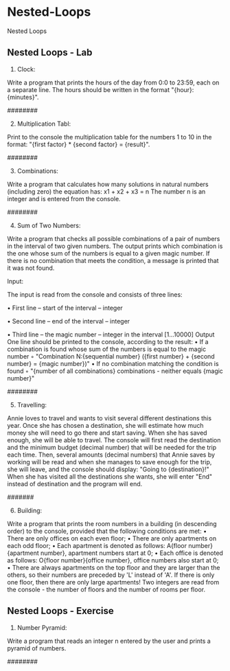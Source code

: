 # Nested-Loops
Nested Loops
## Nested Loops - Lab

01. Clock:

Write a program that prints the hours of the day from 0:0 to 23:59, each on a separate line. The hours should be written in the format "{hour}:{minutes}".

########

02. Multiplication Tabl:

Print to the console the multiplication table for the numbers 1 to 10 in the format:
"{first factor} * {second factor} = {result}".

########

03. Combinations:

Write a program that calculates how many solutions in natural numbers (including zero) the equation has:
x1 + x2 + x3 = n
The number n is an integer and is entered from the console.

########

04. Sum of Two Numbers:
   
Write a program that checks all possible combinations of a pair of numbers in the interval of two given numbers. The output prints which combination is the one whose sum of the numbers is equal to a given magic number. If there is no combination that meets the condition, a message is printed that it was not found.

Input:

The input is read from the console and consists of three lines:

• First line – start of the interval – integer

• Second line – end of the interval – integer

• Third line – the magic number – integer in the interval [1...10000]
Output
One line should be printed to the console, according to the result:
• If a combination is found whose sum of the numbers is equal to the magic number
◦ "Combination N:{sequential number} ({first number} + {second number} = {magic number})"
• If no combination matching the condition is found
◦ "{number of all combinations} combinations - neither equals {magic number}"

########

05. Travelling:

Annie loves to travel and wants to visit several different destinations this year. Once she has chosen a destination, she will estimate how much money she will need to go there and start saving. When she has saved enough, she will be able to travel.
The console will first read the destination and the minimum budget (decimal number) that will be needed for the trip each time.
Then, several amounts (decimal numbers) that Annie saves by working will be read and when she manages to save enough for the trip, she will leave, and the console should display: "Going to {destination}!"
When she has visited all the destinations she wants, she will enter "End" instead of destination and the program will end.


#######

06. Building:

Write a program that prints the room numbers in a building (in descending order) to the console, provided that the following conditions are met:
• There are only offices on each even floor;
• There are only apartments on each odd floor;
• Each apartment is denoted as follows: A{floor number}{apartment number}, apartment numbers start at 0;
• Each office is denoted as follows: O{floor number}{office number}, office numbers also start at 0;
• There are always apartments on the top floor and they are larger than the others, so their numbers are preceded by 'L' instead of 'A'. If there is only one floor, then there are only large apartments!
Two integers are read from the console - the number of floors and the number of rooms per floor.

## Nested Loops - Exercise

01. Number Pyramid:

Write a program that reads an integer n entered by the user and prints a pyramid of numbers.

########
